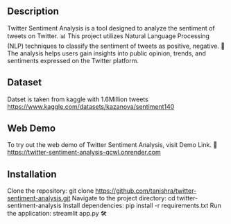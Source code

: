 ## Description

Twitter Sentiment Analysis  is a tool designed to analyze the sentiment of tweets on Twitter. 📊 This project utilizes Natural Language Processing (NLP) techniques to classify the sentiment of tweets as positive, negative. 🧠 The analysis helps users gain insights into public opinion, trends, and sentiments expressed on the Twitter platform.


## Dataset

Datset is taken from kaggle with 1.6Million tweets https://www.kaggle.com/datasets/kazanova/sentiment140

## Web Demo

To try out the web demo of Twitter Sentiment Analysis, visit Demo Link. 🚀 https://twitter-sentiment-analysis-qcwl.onrender.com

## Installation

Clone the repository: git clone https://github.com/tanishra/twitter-sentiment-analysis.git Navigate to the project directory: cd twitter-sentiment-analysis Install dependencies: pip install -r requirements.txt Run the application: streamlit app.py 🛠️

